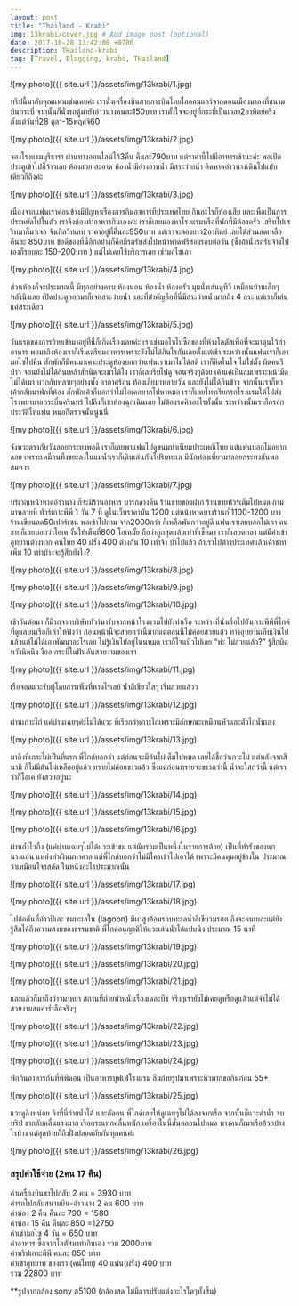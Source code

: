 ```yaml
---
layout: post
title: "Thailand - Krabi"
img: 13krabi/cover.jpg # Add image post (optional)
date: 2017-10-28 13:42:00 +0700
description: THailand-krabi
tag: [Travel, Blogging, krabi, THailand]
---
```


![my photo]({{ site.url }}/assets/img/13krabi/1.jpg)

ทริปนี้มากับคุณแฟนเช่นเคยค่ะ เรานั่งเครื่องบินสายการบินไทยไลออนแอร์จากดอนเมืองมาลงที่สนามบินกระบี่ จากนั้นก็นั่งรถตู้มายังอ่าวนางคนละ150บาท  เราตั้งใจจะอยู่ที่กระบี่เป็นเวลา2อาทิตย์ครึ่ง ตั้งแต่วันที่28 ตุลา-15พฤศจิ60

![my photo]({{ site.url }}/assets/img/13krabi/2.jpg)

จองโรงแรมบุรีธารา ผ่านทางออนไลน์ไว้3คืน คืนละ790บาท แต่ราคานี้ไม่มีอาหารเช้านะค่ะ พอเปิดประตูเข้าไปก็ว้าวเลย ห้องสวย สะอาด ห้องน้ำมีอ่างอาบน้ำ มีสระว่ายน้ำ ติดหาดอ่าวนางเดินไปแปบเดียวก็ถึงค่ะ

![my photo]({{ site.url }}/assets/img/13krabi/3.jpg)

เนื่องจากแฟนเราค่อนข้างมีปัญหาเรื่องการกินอาหารที่ประเทศไทย กินอะไรก็ท้องเสีย และเพื่อเป็นการประหยัดไปในตัว เราจึงต้องทำอาหารกินเองค่ะ เราก็เลยมองหาโรงแรมหรือที่พักที่มีห้องครัว เสริทไปเสริทมาก็มาเจอ จังเกิลวิทเลท ราคาอยู่ที่คืนละ950บาท แต่เราจะจองยาว2อาทิตย์ เลยได้ส่วนลดเหลือคืนละ 850บาท ข้อดีของที่นี่อีกอย่างก็คือมีรถรับส่งไปหน้าหาดฟรีสองรอบต่อวัน (ซึ่งถ้านั่งรถรับจ้างไปเองก็รอบละ 150-200บาท ) แต่ไม่เคยใช้บริการเลย เช่ามอไซเอา

![my photo]({{ site.url }}/assets/img/13krabi/4.jpg)

ส่วนห้องก็จะประมาณนี้ มีทุกอย่างครบ ห้องนอน ห้องน้ำ ห้องครัว มุมนั่งเล่นดูทีวี เหมือนบ้านเล็กๆหลังนึงเลย เปิดประตูออกมาก็เจอสระว่ายน้ำ และที่สำคัญคือที่นี่มีสระว่ายน้ำมากถึง 4 สระ แต่เราก็เล่นแค่สระเดียว

![my photo]({{ site.url }}/assets/img/13krabi/5.jpg)

วันแรกของการย้ายเข้ามาอยู่ที่นี่ก็เกิดเรื่องเลยค่ะ เราเช่ามอไซไปซื้อของที่ห้างโลตัสเพื่อที่จะมาตุนไว้ทำอาหาร พอมาถึงห้องเราก็เริ่มเตรียมอาหารเพราะยังไม่ได้กินไรกันเลยตั้งแต่เช้า ระหว่างนั้นแฟนเราก็เอามอไซไปคืน สักพักก็มีคนมาเคาะประตูห้องบอกว่าแฟนเราเมาไม่ได้สติ เราก็คิดในใจ ไม่ใช่มั้ง ผิดคนรึป่าว จอนยังไม่ได้กินเหล้าสักนิดจะเมาได้ไง เราก็เลยรีบไปดู จอนจริงๆด้วย เค้าแค่เป็นลมเพราะหน้ามืด ไม่ได้เมา บวกกับหลายๆอย่างทั้ง อากาศร้อน ท้องเสียมาหลายวัน และยังไม่ได้กินข้าว จากนั้นเราก็พาเค้ากลับมาพักที่ห้อง สักพักเค้าก็บอกว่าไม่โอเคอยากไปหาหมอ เราก็เลยโทรเรียกรถโรงแรมให้ไปส่ง โรงพยาบาลกระบี่นครินทร์ ไปถึงก็เข้าห้องฉุกเฉินเลย ไม่ต้องรอคิวอะไรทั้งนั้น ระหว่างนั้นเราก็กรอกประวัติให้แฟน หมอก็ตรวจนั้นนู่นนี่

![my photo]({{ site.url }}/assets/img/13krabi/6.jpg)

จังหวะตรงกับวันลอยกระทงพอดี เราก็เลยพาแฟนไปดูขนมทำเนียมประเพณีไทย แต่แฟนบอกไม่อยากลอย เพราะเหมือนทิ้งขยะลงในแม่น้ำเราก็เดินเล่นกันไปริมทะเล มีนักท่องเที่ยวมาลอยกระทงกันพอสมควร

![my photo]({{ site.url }}/assets/img/13krabi/7.jpg)

บริเวณหน้าหาดอ่าวนาง ก็จะมีร้านอาหาร บาร์กลางคืน ร้านขายของฝาก ร้านขายทัวร์เต็มไปหมด ถามมาหลายที่ ทัวร์เกาะพีพี 1 วัน 7 ที่ ดูในเว็บราคามัน 1200 แต่หน้าหาดบางร้านก ็1100-1200 บางร้านเขียนลด50เปอร์เซน พอเข้าไปถาม จาก2000กว่า ก็เหลือพันกว่าอยู่ดี แฟนเราเลยบอกไม่เอา คนขายก็เลยบอกว่าโอเค งั้นให้เต็มที่800 โอเคมั้ย ถือว่าถูกสุดแล้วเท่าที่เช็คมา เราก็เลยตกลง แต่มีค่าเข้าอุทยานต่างหาก คนไทย 40 ฝรั่ง 400 ต่างกัน 10 เท่าจ้า บ้าไปแล้ว ถ้าเราไปต่างประเทศแล้วเค้าชาทเพิ่ม 10 เท่าบ้างจะรู้สึกยังไง?  

![my photo]({{ site.url }}/assets/img/13krabi/8.jpg)

![my photo]({{ site.url }}/assets/img/13krabi/9.jpg)

![my photo]({{ site.url }}/assets/img/13krabi/10.jpg)

เช้าวันต่อมา ก็มีรถจากบริษัททัวร์มารับจากหน้าโรงแรมไปยังท่าเรือ ระหว่างที่นั่งเรือไปยังเกาะพีพีพี่ไกด์ที่ดูแลบนเรือก็เล่าให้ฟังว่า ก่อนหน้านี้จะสวยกว่านี้มากแต่ตอนนี้ไม่ค่อยสวยแล้ว ทางอุทยานเก็บเงินไปแล้วแต่ไม่ได้เอาพัฒนาอะไรเลย ไม่รู้เงินไปอยู่ไหนหมด เราก็ใจแป้วไปเลย “ห่ะ ไม่สวยแล้ว?” รู้สึกผิดหวังนิดนึง  งืออ กระบี่ในฝันอันสวยงามของเรา

![my photo]({{ site.url }}/assets/img/13krabi/11.jpg)

เรือจอดแวะรับผู้โดยสารเพิ่มที่หาดไร่เลย์ น้ำสีเขียวใสๆ เริ่มสวยแล้วว

![my photo]({{ site.url }}/assets/img/13krabi/12.jpg)

ผ่านเกาะไก่ แค่ผ่านเฉยๆค่ะไม่ได้แวะ ที่เรียกว่าเกาะไก่เพราะมีลักษณะเหมือนหัวและตัวไก่นั่นเอง

![my photo]({{ site.url }}/assets/img/13krabi/13.jpg)

มาถึงที่เกาะไผ่เป็นที่แรก พี่ไกด์บอกว่า แต่ก่อนจะมีต้นไผ่เต็มไปหมด เลยได้ชื่อว่าเกาะไผ่ แต่หลังจากสึนามิ ก็ไม่มีต้นไผ่เหลืออยู่แล้ว ทรายไม่ค่อยขาวแล้ว ซึ่งแต่ก่อนทรายจะขาวกว่านี้ น้ำจะใสกว่านี้ แต่เราว่าก็โอเค ยังสวยอยู่นะ

![my photo]({{ site.url }}/assets/img/13krabi/14.jpg)

![my photo]({{ site.url }}/assets/img/13krabi/15.jpg)

![my photo]({{ site.url }}/assets/img/13krabi/16.jpg)

ผ่านถ้ำไวกิ้ง (แค่ผ่านเฉยๆไม่ได้แวะเข้าชม แต่นับรวมเป็นหนึ่งในรายการด้วย) เป็นที่ทำรังของนกนางแอ่น แหล่งทำเงินมหาศาล แต่พี่ไกด์บอกว่าไม่มีใครเข้าไปเอาได้ เพราะมีคนคุมอยู่ข้างใน ประมาณว่าเหมือนโจรสลัด ในหนังอะไรประมาณนั้น

![my photo]({{ site.url }}/assets/img/13krabi/17.jpg)

![my photo]({{ site.url }}/assets/img/13krabi/18.jpg)

ไปต่อกันที่อ่าวปิเละ ชมทะเลใน (lagoon) มีผาสูงล้อมรอบทะเลน้ำสีเขียวมรกต ถึงจะคนเยอะแต่ยังรู้สึกได้ถึงความสงบของธรรมชาติ พี่ไกด์อนุญาติให้แวะเล่นน้ำได้แปบนึง ประมาณ 15 นาที

![my photo]({{ site.url }}/assets/img/13krabi/19.jpg)

![my photo]({{ site.url }}/assets/img/13krabi/20.jpg)

![my photo]({{ site.url }}/assets/img/13krabi/21.jpg)

และแล้วก็มาถึงอ่าวมาหยา สถานที่ถ่ายทำหนังเรื่องเดอะบีช จริงๆเรายังไม่เคยดูหรือดูแล้วแต่จำไม่ได้ สวยงามสมคำร่ำลือจริงๆ

![my photo]({{ site.url }}/assets/img/13krabi/22.jpg)

![my photo]({{ site.url }}/assets/img/13krabi/23.jpg)

![my photo]({{ site.url }}/assets/img/13krabi/24.jpg)

พักกินอาหารกันที่พีพีดอน เป็นอาหารบุฟเฟ่โรงแรม ลืมถ่ายรูปมาเพราะหิวมากขอกินก่อน 55+

![my photo]({{ site.url }}/assets/img/13krabi/25.jpg)

แวะดูลิงหน่อย ลิงที่นี่ว่ายน้ำได้ และกัดคน พี่ไกด์เลยให้ดูเฉยๆไม่ได้ลงจากเรือ จากนั้นก็แวะดำน้ำ จบทริป ขากลับคลื่นแรงมาก เรือกระแทกคลื่นหนัก เครื่องในนี่สั่นคลอนไปหมด บางคนก็เมาเรืออ้วกบ้างไรบ้าง แต่สุดท้ายก็ถึงฝั่งปลอดภัยกันทุกคนค่ะ

![my photo]({{ site.url }}/assets/img/13krabi/26.jpg)

### สรุปค่าใช้จ่าย  (2คน 17 คืน)  
ค่าเครื่องบินขาไปกลับ 2 คน = 3930 บาท   
ค่ารถไปกลับสนามบิน-อ่าวนาง 2 คน 600 บาท  
ค่าห้อง 2 คืน คืนละ 790 = 1580  
ค่าห้อง 15 คืน คืนละ 850 =12750  
ค่าเช่ามอไซ 4 วัน = 650 บาท  
ค่าอาหาร ซื้อจากโลตัสมาทำกินเอง รวม 2000บาท    
ค่าทริปเกาะพีพี คนละ 850 บาท  
ค่าเข้าอุทยาท ของเรา (คนไทย) 40 แฟน(ฝรั่ง) 400 บาท    
รวม 22800 บาท  


**รูปจากกล้อง sony a5100 (กล้องสด ไม่มีการปรับแต่งอะไรใดๆทั้งสิ้น)
